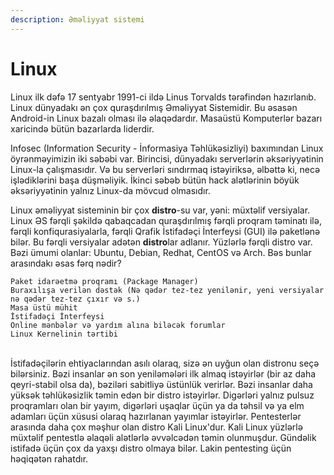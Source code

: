 ```yaml
---
description: Əməliyyat sistemi
---
```


# Linux

Linux ilk dəfə 17 sentyabr 1991-ci ildə Linus Torvalds tərəfindən hazırlanıb. Linux dünyadakı ən çox quraşdırılmış Əməliyyat Sistemidir. Bu əsasən Android-in Linux bazalı olması ilə əlaqədardır. Masaüstü Komputerlər bazarı xaricində bütün bazarlarda liderdir.

Infosec (Information Security - İnformasiya Təhlükəsizliyi) baxımından Linux öyrənməyimizin iki səbəbi var. Birincisi, dünyadakı serverlərin əksəriyyətinin Linux-la çalışmasıdır. Və bu serverləri sındırmaq istəyiriksə, əlbəttə ki, necə işlədiklərini başa düşməliyik. İkinci səbəb bütün hack alətlərinin böyük əksəriyyətinin yalnız Linux-da mövcud olmasıdır.

Linux əməliyyat sisteminin bir çox **distro**-su var, yəni: müxtəlif versiyalar. Linux ƏS fərqli şəkildə qabaqcadan quraşdırılmış fərqli proqram təminatı ilə, fərqli konfiqurasiyalarla, fərqli Qrafik İstifadəçi İnterfeysi (GUI) ilə paketlənə bilər. Bu fərqli versiyalar adətən **distro**lar adlanır. Yüzlərlə fərqli distro var. Bəzi ümumi olanlar: Ubuntu, Debian, Redhat, CentOS və Arch. Bəs bunlar arasındakı əsas fərq nədir?

`Paket idarəetmə proqramı (Package Manager)`\
`Buraxılışa verilən dəstək (Nə qədər tez-tez yenilənir, yeni versiyalar nə qədər tez-tez çıxır və s.)`\
`Masa üstü mühit`\
`İstifadəçi İnterfeysi`\
`Online mənbələr və yardım alına biləcək forumlar`\
`Linux Kernelinin tərtibi`

\
İstifadəçilərin ehtiyaclarından asılı olaraq, sizə ən uyğun olan distronu seçə bilərsiniz. Bəzi insanlar ən son yeniləmələri ilk almaq istəyirlər (bir az daha qeyri-stabil olsa da), bəziləri sabitliyə üstünlük verirlər. Bəzi insanlar daha yüksək təhlükəsizlik təmin edən bir distro istəyirlər. Digərləri yalnız pulsuz proqramları olan bir yayım, digərləri uşaqlar üçün ya da təhsil və ya elm adamları üçün xüsusi olaraq hazırlanan yayımlar istəyirlər. Pentesterlər arasında daha çox məşhur olan distro Kali Linux'dur. Kali Linux yüzlərlə müxtəlif pentestlə əlaqəli alətlərlə əvvəlcədən təmin olunmuşdur. Gündəlik istifadə üçün çox da yaxşı distro olmaya bilər. Lakin pentesting üçün həqiqətən rahatdır.
